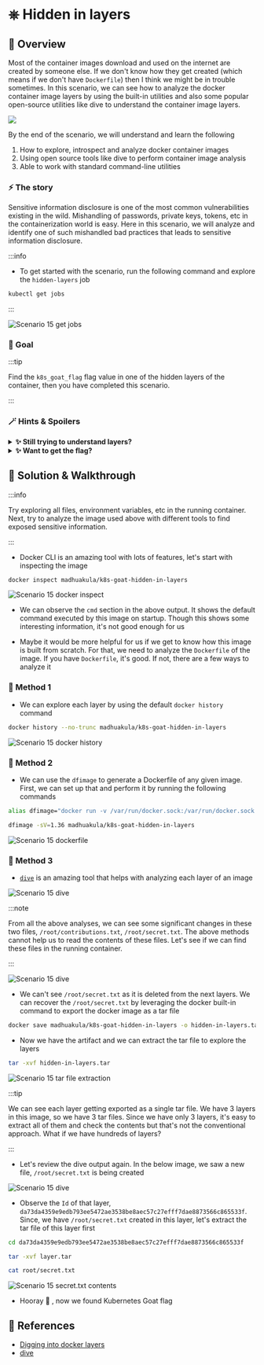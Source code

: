 # ⎈ Hidden in layers

## 🙌 Overview

Most of the container images download and used on the internet are created by someone else. If we don't know how they get created (which means if we don't have `Dockerfile`) then I think we might be in trouble sometimes. In this scenario, we can see how to analyze the docker container image layers by using the built-in utilities and also some popular open-source utilities like dive to understand the container image layers.

![](images/scenario-diagram-wip.png)

By the end of the scenario, we will understand and learn the following

1. How to explore, introspect and analyze docker container images
2. Using open source tools like dive to perform container image analysis
3. Able to work with standard command-line utilities

### ⚡️ The story

Sensitive information disclosure is one of the most common vulnerabilities existing in the wild. Mishandling of passwords, private keys, tokens, etc in the containerization world is easy. Here in this scenario, we will analyze and identify one of such mishandled bad practices that leads to sensitive information disclosure.

:::info

* To get started with the scenario, run the following command and explore the `hidden-layers` job

```bash
kubectl get jobs
```

:::

![Scenario 15 get jobs](images/sc-15-0.png)

### 🎯 Goal

:::tip

Find the `k8s_goat_flag` flag value in one of the hidden layers of the container, then you have completed this scenario.

:::

### 🪄 Hints & Spoilers

<details>
  <summary><b>✨ Still trying to understand layers? </b></summary>
  <div>
    <div>Explore the default commands like <b>docker history</b>, also popular utilities like <b>dive</b> 🙌</div>
  </div>
</details>

<details>
  <summary><b>✨ Want to get the flag? </b></summary>
  <div>
    <div>We can use <b>docker save</b> command to export the container as a archive file and we can do analysis of each layer 🎉</div>
  </div>
</details>

## 🎉 Solution & Walkthrough

:::info

Try exploring all files, environment variables, etc in the running container. Next, try to analyze the image used above with different tools to find exposed sensitive information.

:::

* Docker CLI is an amazing tool with lots of features, let's start with inspecting the image

```bash
docker inspect madhuakula/k8s-goat-hidden-in-layers
```

![Scenario 15 docker inspect](images/sc-15-1.png)

* We can observe the `cmd` section in the above output. It shows the default command executed by this image on startup. Though this shows some interesting information, it's not good enough for us

* Maybe it would be more helpful for us if we get to know how this image is built from scratch. For that, we need to analyze the `Dockerfile` of the image. If you have `Dockerfile`, it's good. If not, there are a few ways to analyze it

### 🎲 Method 1

* We can explore each layer by using the default `docker history` command

```bash
docker history --no-trunc madhuakula/k8s-goat-hidden-in-layers
```

![Scenario 15 docker history](images/sc-15-2.png)

### 🎲 Method 2

* We can use the `dfimage` to generate a Dockerfile of any given image. First, we can set up that and perform it by running the following commands

```bash
alias dfimage="docker run -v /var/run/docker.sock:/var/run/docker.sock --rm alpine/dfimage"
```

```bash
dfimage -sV=1.36 madhuakula/k8s-goat-hidden-in-layers
```

![Scenario 15 dockerfile](images/sc-15-3.png)

### 🎲 Method 3

* [`dive`](https://github.com/wagoodman/dive) is an amazing tool that helps with analyzing each layer of an image

![Scenario 15 dive](images/sc-15-4-0.png)

:::note

From all the above analyses, we can see some significant changes in these two files, `/root/contributions.txt`, `/root/secret.txt`. The above methods cannot help us to read the contents of these files. Let's see if we can find these files in the running container.

:::

![Scenario 15 dive](images/sc-15-5.png)

* We can't see `/root/secret.txt` as it is deleted from the next layers. We can recover the `/root/secret.txt` by leveraging the docker built-in command to export the docker image as a tar file

```bash
docker save madhuakula/k8s-goat-hidden-in-layers -o hidden-in-layers.tar
```

* Now we have the artifact and we can extract the tar file to explore the layers

```bash
tar -xvf hidden-in-layers.tar
```

![Scenario 15 tar file extraction](images/sc-15-6.png)

:::tip

We can see each layer getting exported as a single tar file. We have 3 layers in this image, so we have 3 tar files. Since we have only 3 layers, it's easy to extract all of them and check the contents but that's not the conventional approach. What if we have hundreds of layers?

:::

* Let's review the dive output again. In the below image, we saw a new file, `/root/secret.txt` is being created 

![Scenario 15 dive](images/sc-15-4-1.png)

* Observe the `Id` of that layer, `da73da4359e9edb793ee5472ae3538be8aec57c27efff7dae8873566c865533f`. Since, we have `/root/secret.txt` created in this layer, let's extract the tar file of this layer first

```bash
cd da73da4359e9edb793ee5472ae3538be8aec57c27efff7dae8873566c865533f
```

```bash
tar -xvf layer.tar
```

```bash
cat root/secret.txt
```

![Scenario 15 secret.txt contents](images/sc-15-7.png)

* Hooray 🥳 , now we found Kubernetes Goat flag

## 🔖 References

* [Digging into docker layers](https://jessicagreben.medium.com/digging-into-docker-layers-c22f948ed612)
* [dive](https://github.com/wagoodman/dive)
